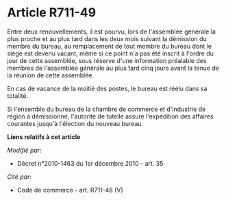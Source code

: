# Article R711-49

Entre deux renouvellements, il est pourvu, lors de l'assemblée générale la plus proche et au plus tard dans les deux mois
suivant la démission du membre du bureau, au remplacement de tout membre du bureau dont le siège est devenu vacant, même si
ce point n'a pas été inscrit à l'ordre du jour de cette assemblée, sous réserve d'une information préalable des membres de
l'assemblée générale au plus tard cinq jours avant la tenue de la réunion de cette assemblée.

En cas de vacance de la moitié des postes, le bureau est réélu dans sa totalité.

Si l'ensemble du bureau de la chambre de commerce et d'industrie de région a démissionné, l'autorité de tutelle assure
l'expédition des affaires courantes jusqu'à l'élection du nouveau bureau.

**Liens relatifs à cet article**

_Modifié par_:

  - Décret n°2010-1463 du 1er décembre 2010 - art. 35

_Cité par_:

  - Code de commerce - art. R711-48 (V)
